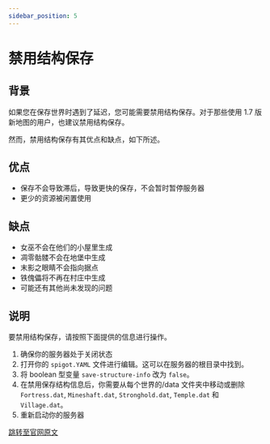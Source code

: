 ```yaml
---
sidebar_position: 5
---
```


# 禁用结构保存

## 背景

如果您在保存世界时遇到了延迟，您可能需要禁用结构保存。对于那些使用 1.7 版新地图的用户，也建议禁用结构保存。

然而，禁用结构保存有其优点和缺点，如下所述。

## 优点

- 保存不会导致滞后，导致更快的保存，不会暂时暂停服务器
- 更少的资源被闲置使用

## 缺点

- 女巫不会在他们的小屋里生成
- 凋零骷髅不会在地堡中生成
- 末影之眼睛不会指向据点
- 铁傀儡将不再在村庄中生成
- 可能还有其他尚未发现的问题

## 说明

要禁用结构保存，请按照下面提供的信息进行操作。

1. 确保你的服务器处于关闭状态
2. 打开你的 `spigot.YAML` 文件进行编辑。这可以在服务器的根目录中找到。
3. 将 boolean 型变量 `save-structure-info` 改为 `false`。
4. 在禁用保存结构信息后，你需要从每个世界的/data 文件夹中移动或删除 `Fortress.dat`, `Mineshaft.dat`, `Stronghold.dat`, `Temple.dat` 和 `Village.dat`。
5. 重新启动你的服务器

[跳转至官网原文](https://www.spigotmc.org/wiki/disabling-structure-saving/)